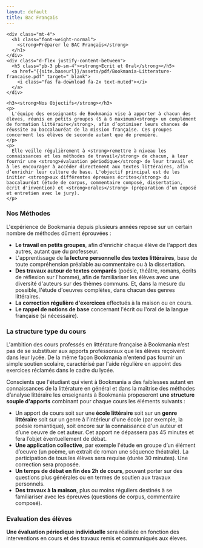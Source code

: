 ```yaml
---
layout: default
title: Bac Français
---
```

<main id="nos-metiers">

  <section class="container mt-4 mt-sm-5 pt-5 pb-3 pb-sm-4">

    <div class="mt-4">
      <h1 class="font-weight-normal">
        <strong>Préparer le BAC Français</strong>
      </h1>
    </div>
    <div class="d-flex justify-content-between">
      <h5 class="pb-3 pb-sm-4"><strong>Ecrit et Oral</strong></h5>
      <a href="{{site.baseurl}}/assets/pdf/Bookmania-Litterature-francaise.pdf" target="_blank">
        <i class="fas fa-download fa-2x text-muted"></i>
      </a>
    </div>

    <h3><strong>Nos Objectifs</strong></h3>
    <p>
      L'équipe des enseignants de Bookmania vise à apporter à chacun des élèves, réunis en petits groupes (5 à 6 maximum)<strong> un complément de formation littéraire</strong>, afin d’optimiser leurs chances de réussite au baccalauréat de la mission française. Ces groupes concernent les élèves de seconde autant que de première.
    </p>
    <p>
      Elle veille régulièrement à <strong>remettre à niveau les connaissances et les méthodes de travail</strong> de chacun, à leur fournir une <strong>évaluation périodique</strong> de leur travail et à les encourager à accéder directement aux textes littéraires, afin d’enrichir leur culture de base. L'objectif principal est de les initier <strong>aux différentes épreuves écrites</strong> du baccalauréat (étude de corpus, commentaire composé, dissertation, écrit d'invention) et <strong>orales</strong> (préparation d’un exposé et entretien avec le jury).
    </p>
  </section>

  <section class="blue-grey lighten-5 pt-4 pt-sm-5 pb-4 pb-sm-5">
    <div class="container" data-aos="fade-up">
      <h3><strong>Nos Méthodes</strong></h3>
      <p>
        L'expérience de Bookmania depuis plusieurs années repose sur un certain nombre de méthodes dûment éprouvées :
      </p>
      <ul>
        <li>
          <strong>Le travail en petits groupes</strong>, afin d'enrichir chaque élève de l'apport des autres, autant que du professeur.
        </li>
        <li>
          L'apprentissage de <strong>la lecture personnelle des textes littéraires</strong>, base de toute compréhension préalable au commentaire ou à la dissertation.
        </li>
        <li>
          <strong>Des travaux autour de textes comparés</strong> (poésie, théâtre, romans, écrits de réflexion sur l'homme), afin de familiariser les élèves avec une diversité d'auteurs sur des thèmes communs. Et, dans la mesure du possible, l'étude d'oeuvres complètes, dans chacun des genres littéraires.
        </li>
        <li>
          <strong>La correction régulière d'exercices</strong> effectués à la maison ou en cours.
        </li>
        <li>
          <strong>Le rappel de notions de base</strong> concernant l'écrit ou l'oral de la langue française (si nécessaire).
        </li>
      </ul>
    </div>
  </section>

  <section class="container mt-4 mt-sm-5 mb-4 mb-sm-5" data-aos="fade-up">
    <h3><strong>La structure type du cours</strong></h3>
    <p>
      L'ambition des cours professés en littérature française à Bookmania n’est pas de se substituer aux apports professoraux que les élèves reçoivent dans leur lycée. De la même façon Bookmania n'entend pas fournir un simple soutien scolaire, caractérisé par l'aide régulière en appoint des exercices réclamés dans le cadre du lycée.
    </p>
    <p>
      Conscients que l'étudiant qui vient à Bookmania a des faiblesses autant en connaissances de la littérature en général et dans la maîtrise des méthodes d’analyse littéraire les enseignants à Bookmania proposeront <strong>une structure souple d'apports</strong> combinant pour chaque cours les éléments suivants :
    </p>
    <ul>
      <li>
        Un apport de cours soit sur une<strong> école littéraire</strong> soit sur un <strong>genre littéraire</strong> soit sur un genre à l'intérieur d'une école (par exemple, la poésie romantique), soit encore sur la connaissance d'un auteur et d’une oeuvre de cet auteur. Cet apport ne dépassera pas 45 minutes et fera l’objet éventuellement de débat.
      </li>
      <li>
        <strong>Une application collective</strong>, par exemple l'étude en groupe d’un élément d’oeuvre (un poème, un extrait de roman une séquence théatrale). La participation de tous les élèves sera requise (durée 30 minutes). Une correction sera proposée.
      </li>
      <li>
        <strong>Un temps de débat en fin des 2h de cours</strong>, pouvant porter sur des questions plus générales ou en termes de soutien aux travaux personnels.
      </li>
      <li>
        <strong>Des travaux à la maison</strong>, plus ou moins réguliers destinés à se familiariser avec les épreuves (questions de corpus, commentaire  composé).
      </li>
    </ul>
  </section>

  <section class="blue-grey lighten-5 pt-4 pt-sm-5 pb-4 pb-sm-5">
    <div class="container" data-aos="fade-up">
      <h3><strong>Evaluation des élèves</strong></h3>
      <p>
        <strong>Une évaluation périodique individuelle</strong> sera réalisée en fonction des interventions en cours et des travaux remis et communiqués aux éleves.
      </p>
    </div>
  </section>

</main>

